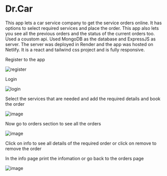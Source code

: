 # Dr.Car
This app lets a car service company to get the service orders online. It has options to select required services and place the order. This app also lets you see all the previous orders and the status of the current orders too. Used a coustom api. Used MongoDB as the database and ExpressJS as server. The server was deployed in Render and the app was hosted on Netlify. It is a react and tailwind css project and is fully responsive.

Register to the app

![register](https://user-images.githubusercontent.com/122369312/216522172-2b6a30fe-ed15-4cd5-81ba-5043bda52013.jpg)

Login

![login](https://user-images.githubusercontent.com/122369312/216522300-39d8d3e8-5112-420f-a67f-687144b2806e.jpg)

Select the services that are needed and add the required details and book the order

![image](https://user-images.githubusercontent.com/122369312/216522904-8470222e-2039-418c-abfb-86444f524d59.png)

Now go to orders section to see all the orders

![image](https://user-images.githubusercontent.com/122369312/216523467-9e4c3417-1cf3-470d-9d50-60b2c05626ba.png)

Click on info to see all details of the required order or click on remove to remove the order

In the info page print the infomation or go back to the orders page

![image](https://user-images.githubusercontent.com/122369312/216523942-f5a919ce-56a1-448b-b882-03aa8718151b.png)
